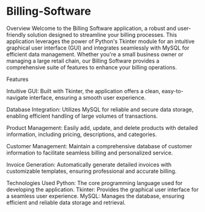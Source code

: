 # Billing-Software
Overview
Welcome to the Billing Software application, a robust and user-friendly solution designed to streamline your billing processes. This application leverages the power of Python's Tkinter module for an intuitive graphical user interface (GUI) and integrates seamlessly with MySQL for efficient data management. Whether you're a small business owner or managing a large retail chain, our Billing Software provides a comprehensive suite of features to enhance your billing operations.

Features

Intuitive GUI: Built with Tkinter, the application offers a clean, easy-to-navigate interface, ensuring a smooth user experience.

Database Integration: Utilizes MySQL for reliable and secure data storage, enabling efficient handling of large volumes of transactions.

Product Management: Easily add, update, and delete products with detailed information, including pricing, descriptions, and categories.

Customer Management: Maintain a comprehensive database of customer information to facilitate seamless billing and personalized service.

Invoice Generation: Automatically generate detailed invoices with customizable templates, ensuring professional and accurate billing.

Technologies Used
Python: The core programming language used for developing the application.
Tkinter: Provides the graphical user interface for a seamless user experience.
MySQL: Manages the database, ensuring efficient and reliable data storage and retrieval.
